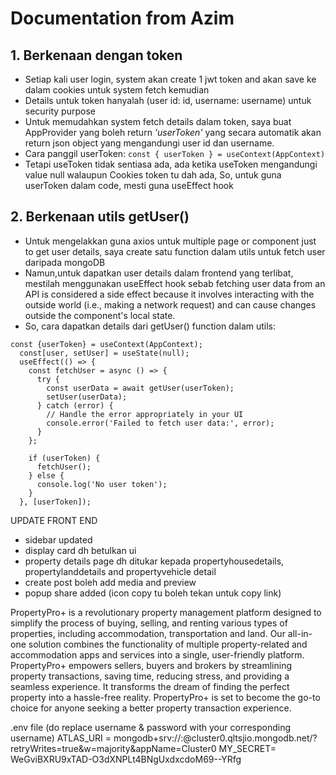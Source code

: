 # Documentation from Azim
## 1. Berkenaan dengan token
- Setiap kali user login, system akan create 1 jwt token and akan save ke dalam cookies untuk system fetch kemudian
- Details untuk token hanyalah (user id: id, username: username) untuk security purpose
- Untuk memudahkan system fetch details dalam token, saya buat AppProvider yang boleh return *'userToken'* yang secara automatik akan return json object yang mengandungi user id dan username.
- Cara panggil userToken: ```const { userToken } = useContext(AppContext)```
- Tetapi useToken tidak sentiasa ada, ada ketika useToken mengandungi value null walaupun Cookies token tu dah ada, So, untuk guna userToken dalam code, mesti guna useEffect hook

## 2. Berkenaan utils getUser()
- Untuk mengelakkan guna axios untuk multiple page or component just to get user details, saya create satu function dalam utils untuk fetch user daripada mongoDB
- Namun,untuk dapatkan user details dalam frontend yang terlibat, mestilah menggunakan useEffect hook sebab fetching user data from an API is considered a side effect because it involves interacting with the outside world (i.e., making a network request) and can cause changes outside the component's local state.
- So, cara dapatkan details dari getUser() function dalam utils:
```
const {userToken} = useContext(AppContext);
  const[user, setUser] = useState(null);
  useEffect(() => {
    const fetchUser = async () => {
      try {
        const userData = await getUser(userToken);
        setUser(userData);
      } catch (error) {
        // Handle the error appropriately in your UI
        console.error('Failed to fetch user data:', error);
      }
    };

    if (userToken) {
      fetchUser();
    } else {
      console.log('No user token');
    }
  }, [userToken]);
```

UPDATE FRONT END
- sidebar updated
- display card dh betulkan ui
- property details page dh ditukar kepada propertyhousedetails, propertylanddetails and propertyvehicle detail
- create post boleh add media and preview
- popup share added (icon copy tu boleh tekan untuk copy link)

PropertyPro+ is a revolutionary property management platform designed to simplify the process of buying, selling, and renting various types of properties, including accommodation, transportation and land. Our all-in-one solution combines the functionality of multiple property-related and accommodation apps and services into a single, user-friendly platform. PropertyPro+ empowers sellers, buyers and brokers by streamlining property transactions, saving time, reducing stress, and providing a seamless experience. It transforms the dream of finding the perfect property into a hassle-free reality. PropertyPro+ is set to become the go-to choice for anyone seeking a better property transaction experience.

.env file (do replace username & password with your corresponding username)
ATLAS_URI = mongodb+srv://<username>:<password>@cluster0.qltsjio.mongodb.net/?retryWrites=true&w=majority&appName=Cluster0
MY_SECRET= WeGviBXRU9xTAD-O3dXNPLt4BNgUxdxcdoM69--YRfg
